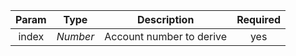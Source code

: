 | Param |   Type   |       Description        | Required |
| :---: | :------: | :----------------------: | :------: |
| index | *Number* | Account number to derive |    yes     |
